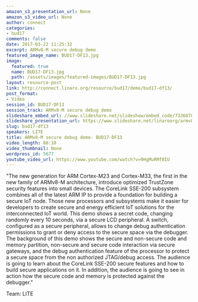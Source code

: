 ```yaml
---
amazon_s3_presentation_url: None
amazon_s3_video_url: None
author: connect
categories:
- bud17
comments: false
date: 2017-03-22 11:25:32
excerpt: ARMv8-M secure debug demo
featured_image_name: BUD17-DF13.jpg
image:
  featured: true
  name: BUD17-DF13.jpg
  path: /assets/images/featured-images/BUD17-DF13.jpg
layout: resource-post
link: http://connect.linaro.org/resource/bud17/demo/bud17-df13/
post_format:
- Video
session_id: BUD17-DF13
session_track: ARMv8-M secure debug demo
slideshare_embed_url: //www.slideshare.net/slideshow/embed_code/73368785
slideshare_presentation_url: https://www.slideshare.net/linaroorg/armv8m-secure-debug-demo
slug: bud17-df13
speakers: LITE
title: ARMv8-M secure debug demo- BUD17-DF13
video_length: 08:10
video_thumbnail: None
wordpress_id: 5677
youtube_video_url: https://www.youtube.com/watch?v=9HgMuRMf0IU
---
```


"The new generation for ARM Cortex-M23 and Cortex-M33, the first in the new 
family of ARMv8-M architecture, introduce optimized TrustZone security features 
into small devices. The CoreLink SSE-200 subsystem combines all of the latest ARM IP to provide a foundation for building a secure IoT node. Those new processors and subsystems make it easier for developers to create secure and energy efficient IoT solutions for the interconnected IoT world.
This demo shows a secret code, changing randomly every 10 seconds, via a 
secure LCD peripheral. A switch, configured as a secure peripheral, allows
to change debug authentication permissions to grant or deny access to the secure space via the debugger. 
The background of this demo shows the secure and non-secure code and memory partition, non-secure and secure code interaction via secure gateways, and the debug authentication feature of the processor to protect a secure space from the non authorized JTAG/debug access. 
The audience is going to learn about the CoreLink SSE-200 secure features and 
how to build secure applications on it. In addition, the audience is going to see in action how the secure code and memory is protected against the debugger."

Team: LITE